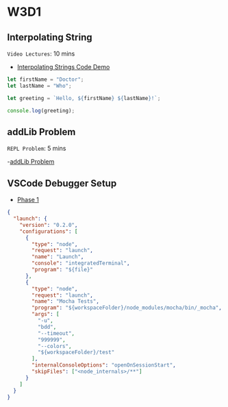 # W3D1

## Interpolating String

`Video Lectures`: 10 mins

- [Interpolating Strings Code Demo]

```js
let firstName = "Doctor";
let lastName = "Who";

let greeting = `Hello, ${firstName} ${lastName}!`;

console.log(greeting);
```


## addLib Problem

`REPL Problem`: 5 mins

-[addLib Problem]



## VSCode Debugger Setup

- [Phase 1]

```json
{
  "launch": {
    "version": "0.2.0",
    "configurations": [
      {
        "type": "node",
        "request": "launch",
        "name": "Launch",
        "console": "integratedTerminal",
        "program": "${file}"
      },
      {
        "type": "node",
        "request": "launch",
        "name": "Mocha Tests",
        "program": "${workspaceFolder}/node_modules/mocha/bin/_mocha",
        "args": [
          "-u",
          "bdd",
          "--timeout",
          "999999",
          "--colors",
          "${workspaceFolder}/test"
        ],
        "internalConsoleOptions": "openOnSessionStart",
        "skipFiles": ["<node_internals>/**"]
      }
    ]
  }
}
```

[Interpolating Strings Code Demo]: https://open.appacademy.io/learn/js-py---sep-2022-cohort-1-online/week-3---intro-to-javascript/interpolating-strings-code-demo
[addLib Problem]: https://open.appacademy.io/learn/js-py---sep-2022-cohort-1-online/week-3---recursion--iifes--and-asynchronous-js/addlib-problem
[Phase 1]: https://open.appacademy.io/learn/js-py---sep-2022-cohort-1-online/week-3---intro-to-javascript/vscode-debugger-practice
